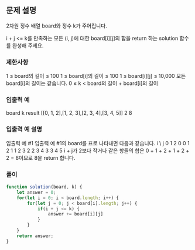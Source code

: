 ## 문제 설명

2차원 정수 배열 board와 정수 k가 주어집니다.

i + j <= k를 만족하는 모든 (i, j)에 대한 board[i][j]의 합을 return 하는 solution 함수를 완성해 주세요.

### 제한사항

1 ≤ board의 길이 ≤ 100
1 ≤ board[i]의 길이 ≤ 100
1 ≤ board[i][j] ≤ 10,000
모든 board[i]의 길이는 같습니다.
0 ≤ k < board의 길이 + board[i]의 길이

### 입출력 예

board k result
[[0, 1, 2],[1, 2, 3],[2, 3, 4],[3, 4, 5]] 2 8

### 입출력 예 설명

입출력 예 #1
입출력 예 #1의 board를 표로 나타내면 다음과 같습니다.
i \ j 0 1 2
0 0 1 2
1 1 2 3
2 2 3 4
3 3 4 5
i + j가 2보다 작거나 같은 항들의 합은 0 + 1 + 2 + 1 + 2 + 2 = 8이므로 8을 return 합니다.

### 풀이

```javaScript
function solution(board, k) {
    let answer = 0;
    for(let i = 0; i < board.length; i++) {
        for(let j = 0; j < board[i].length; j++) {
            if(i + j <= k) {
                answer += board[i][j]
            }
        }
    }
    return answer;
}
```
